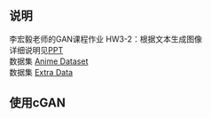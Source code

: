 ## <font face="楷体">说明</font>
李宏毅老师的GAN课程作业 HW3-2：根据文本生成图像  
详细说明见[PPT](https://github.com/Huntersxsx/GAN-Learning/tree/master/HW3-2/HW3-2.pdf)  
数据集 [Anime Dataset](https://drive.google.com/drive/folders/1mCsY5LEsgCnc0Txv0rpAUhKVPWVkbw5I)  
数据集 [Extra Data](https://drive.google.com/file/d/1tpW7ZVNosXsIAWu8-f5EpwtF3ls3pb79/view)  
 
## 使用cGAN 

